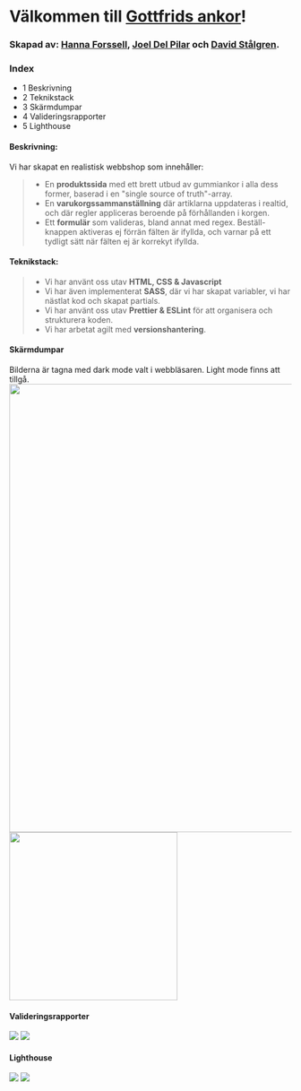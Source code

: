 # Välkommen till [Gottfrids ankor](https://medieinstitutet.github.io/fed22d-js-grundkurs-gruppuppgift-webbshop-rubberduckgang/)!
### Skapad av: [Hanna Forssell](https://github.com/hannaforssell), [Joel Del Pilar](https://github.com/JoeldelPilar) och [David Stålgren](https://github.com/davidstalgren).

### Index
* 1 Beskrivning
* 2 Teknikstack
* 3 Skärmdumpar
* 4 Valideringsrapporter
* 5 Lighthouse

#### Beskrivning:
Vi har skapat en realistisk webbshop som innehåller:
> * En **produktssida** med ett brett utbud av gummiankor i alla dess former, baserad i en "single source of truth"-array.
> * En **varukorgssammanställning** där artiklarna uppdateras i realtid, och där regler appliceras beroende på förhållanden i korgen.
> * Ett **formulär** som valideras, bland annat med regex. Beställ-knappen aktiveras ej förrän fälten är ifyllda, och varnar på ett tydligt sätt när fälten ej är korrekyt ifyllda.

#### Teknikstack:
> * Vi har använt oss utav **HTML, CSS & Javascript**
> * Vi har även implementerat **SASS**, där vi har skapat variabler, vi har nästlat kod och skapat partials.
> * Vi har använt oss utav **Prettier & ESLint** för att organisera och strukturera koden.
> * Vi har arbetat agilt med **versionshantering**.

#### Skärmdumpar
Bilderna är tagna med dark mode valt i webbläsaren. Light mode finns att tillgå.
<img src="screenshots/Screenshot_desktop_fullpage_1440.jpeg" width="800">
<img src="screenshots/Screenshot_ full_page_android_chrome.jpg" width="300">

#### Valideringsrapporter
<img src="validation/validation_outer_html.jpg">
<img src="validation/validation_css.jpg">

#### Lighthouse
<img src="validation/lighthouse_desktop.jpg">
<img src="validation/lighthouse_mobile.jpg">


